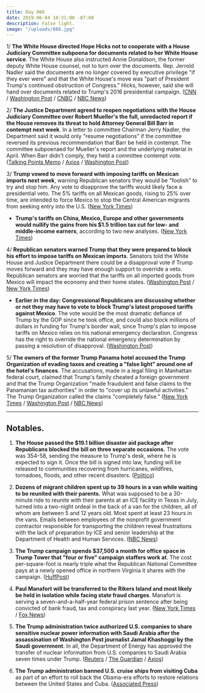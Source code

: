 ```yaml
---
title: Day 866
date: 2019-06-04 10:31:00 -07:00
description: False light.
image: "/uploads/866.jpg"
---
```


1/ **The White House directed Hope Hicks not to cooperate with a House Judiciary Committee subpoena for documents related to her White House service**. The White House also instructed Annie Donaldson, the former deputy White House counsel, not to turn over the documents. Rep. Jerrold Nadler said the documents are no longer covered by executive privilege "if they ever were" and that the White House's move was "part of President Trump's continued obstruction of Congress." Hicks, however, said she will hand over documents related to Trump's 2016 presidential campaign. ([CNN](https://www.cnn.com/2019/06/04/politics/hope-hicks-annie-donaldson-white-house-documents/index.html) / [Washington Post](https://www.washingtonpost.com/politics/white-house-instructs-hope-hicks-former-mcgahn-aide-not-to-comply-with-congressional-subpoenas/2019/06/04/3bad7c44-8626-11e9-98c1-e945ae5db8fb_story.html) / [CNBC](https://www.cnbc.com/2019/06/04/white-house-tells-ex-staffers-not-to-comply-with-democrats-subpoenas.html) / [NBC News](https://www.nbcnews.com/politics/congress/white-house-directs-hope-hicks-annie-donaldson-withhold-documents-house-n1013666))

2/ **The Justice Department agreed to reopen negotiations with the House Judiciary Committee over Robert Mueller's the full, unredacted report if the House removes its threat to hold Attorney General Bill Barr in contempt next week**. In a letter to committee Chairman Jerry Nadler, the Department said it would only "resume negotiations" if the committee reversed its previous recommendation that Barr be held in contempt. The committee subpoenaed for Mueller's report and the underlying material in April. When Barr didn't comply, they held a committee contempt vote. ([Talking Points Memo](https://talkingpointsmemo.com/muckraker/doj-house-judiciary-mueller-report-contempt) / [Axios](https://www.axios.com/justice-department-house-judiciary-bill-barr-contempt-5cb9bbf8-3679-4c4e-9e86-adfe999c711f.html) / [Washington Post](https://www.washingtonpost.com/world/national-security/justice-department-tells-congress-it-is-willing-to-negotiate-release-of-mueller-materials--if-lawmakers-back-off-contempt/2019/06/04/a6c30898-86fb-11e9-98c1-e945ae5db8fb_story.html))

3/ **Trump vowed to move forward with imposing tariffs on Mexican imports next week**, warning Republican senators they would be "foolish" to try and stop him. Any vote to disapprove the tariffs would likely face a presidential veto. The 5% tariffs on all Mexican goods, rising to 25% over time, are intended to force Mexico to stop the Central American migrants from seeking entry into the U.S. ([New York Times](https://www.nytimes.com/2019/06/04/us/politics/mexico-tariffs.html))

* **Trump's tariffs on China, Mexico, Europe and other governments would nullify the gains from his $1.5 trillion tax cut for low- and middle-income earners**, according to two new analyses. ([New York Times](https://www.nytimes.com/2019/06/03/business/tariffs-trump-mexico-china.html))

4/ **Republican senators warned Trump that they were prepared to block his effort to impose tariffs on Mexican imports**. Senators told the White House and Justice Department there could be a disapproval vote if Trump moves forward and they may have enough support to override a veto. Republican senators are worried that the tariffs on all imported goods from Mexico will impact the economy and their home states. ([Washington Post](https://www.washingtonpost.com/world/the_americas/mexico-sees-80-percent-chance-of-a-deal-to-head-off-trump-tariffs/2019/06/04/53bdce08-86c4-11e9-98c1-e945ae5db8fb_story.html) / [New York Times](https://www.nytimes.com/2019/06/04/us/politics/senate-republicans-trump-mexico-tariffs.html))

* **Earlier in the day: Congressional Republicans are discussing whether or not they may have to vote to block Trump's latest proposed tariffs against Mexico**. The vote would be the most dramatic defiance of Trump by the GOP since he took office, and could also block millions of dollars in funding for Trump's border wall, since Trump's plan to impose tariffs on Mexico relies on his national emergency declaration. Congress has the right to override the national emergency determination by passing a resolution of disapproval. ([Washington Post](https://www.washingtonpost.com/business/economy/citing-mexico-tariffs-threat-lawmakers-say-n-american-trade-deal-is-in-peril/2019/06/03/73c4eaac-863c-11e9-a491-25df61c78dc4_story.html?noredirect=on))

5/ **The owners of the former Trump Panama hotel accused the Trump Organization of evading taxes and creating a "false light" around one of the hotel's finances**. The accusations, made in a legal filing in Manhattan federal court, claimed that Trump's family cheated a foreign government and that the Trump Organization "made fraudulent and false claims to the Panamanian tax authorities" in order to "cover up its unlawful activities." The Trump Organization called the claims "completely false." ([New York Times](https://www.nytimes.com/2019/06/03/business/trump-panama-hotel-tax-evasion.html) / [Washington Post](https://www.washingtonpost.com/politics/owners-of-former-trump-hotel-in-panama-say-presidents-firm-evaded-taxes/2019/06/03/fe70d344-866b-11e9-a870-b9c411dc4312_story.html) / [NBC News](https://www.nbcnews.com/politics/donald-trump/hotel-investor-trump-evaded-taxes-panama-n1013546))

---

## Notables.

1. **The House passed the $19.1 billion disaster aid package after Republicans blocked the bill on three separate occasions.** The vote was 354-58, sending the measure to Trump's desk, where he is expected to sign it. Once the bill is signed into law, funding will be released to communities recovering from hurricanes, wildfires, tornadoes, floods, and other recent disasters. ([Politico](https://www.politico.com/story/2019/06/03/house-disaster-bill-1352444))

2. **Dozens of migrant children spent up to 39 hours in a van while waiting to be reunited with their parents.** What was supposed to be a 30-minute ride to reunite with their parents at an ICE facility in Texas in July, turned into a two-night ordeal in the back of a van for the children, all of whom are between 5 and 12 years old. Most spent at least 23 hours in the vans. Emails between employees of the nonprofit government contractor responsible for transporting the children reveal frustrations with the lack of preparation by ICE and senior leadership at the Department of Health and Human Services. ([NBC News](https://www.nbcnews.com/politics/immigration/botched-family-reunifications-left-migrant-children-waiting-vans-overnight-n1013336))

3. **The Trump campaign spends $37,500 a month for office space in Trump Tower that "four or five" campaign staffers work at**. The cost per-square-foot is nearly triple what the Republican National Committee pays at a newly opened office in northern Virginia it shares with the campaign. ([HuffPost](https://www.huffpost.com/entry/trump-tower-campaign_n_5cf572e2e4b0e346ce82d3eb))

4. **Paul Manafort will be transferred to the Rikers Island and most likely be held in isolation while facing state fraud charges**. Manafort is serving a seven-and-a-half-year federal prison sentence after being convicted of bank fraud, tax and conspiracy last year. ([New York Times](https://www.nytimes.com/2019/06/04/nyregion/manafort-rikers-island-solitary-confinement.html) / [Fox News](https://www.foxnews.com/politics/judge-orders-paul-manafort-to-be-transferred-to-new-york-citys-notorious-rikers-island))

5. **The Trump administration twice authorized U.S. companies to share sensitive nuclear power information with Saudi Arabia after the assassination of Washington Post journalist Jamal Khashoggi by the Saudi government**. In all, the Department of Energy has approved the transfer of nuclear information from U.S. companies to Saudi Arabia seven times under Trump. ([Reuters](https://www.reuters.com/article/us-usa-nuclear-saudi-idUSKCN1T52ER) / [The Guardian](https://www.theguardian.com/world/2019/jun/04/trump-saudi-arabia-nuclear-jamal-khashoggi-murder) / [Axios](https://www.axios.com/trump-saudi-arabia-nuclear-transfers-jamal-khashoggi-446adb0e-325d-499b-ae36-37ce20022c7f.html))

6. **The Trump administration banned U.S. cruise ships from visiting Cuba** as part of an effort to roll back the Obama-era efforts to restore relations between the United States and Cuba. ([Associated Press](https://apnews.com/67c721daee8143d4a2e6ee8c401bf215))